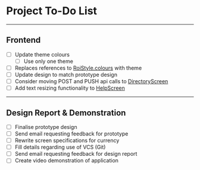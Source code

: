 # Project To-Do List

---

## Frontend

- [ ] Update theme colours
  - [ ] Use only one theme
- [ ] Replaces references to [RoiStyle.colours](styles/RoiStyle.js) with theme
- [ ] Update design to match prototype design
- [ ] Consider moving POST and PUSH api calls to [DirectoryScreen](screens/DirectoryScreen.js)
- [ ] Add text resizing functionality to [HelpScreen](screens/HelpScreen.js)

---

## Design Report & Demonstration

- [ ] Finalise prototype design
- [ ] Send email requesting feedback for prototype
- [ ] Rewrite screen specifications for currency
- [ ] Fill details regarding use of VCS (Git)
- [ ] Send email requesting feedback for design report
- [ ] Create video demonstration of application
